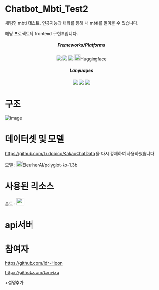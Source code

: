 # Chatbot_Mbti_Test2
채팅형 mbti 테스트. 인공지능과 대화를 통해 내 mbti를 알아볼 수 있습니다.

해당 프로젝트의 frontend 구현부입니다.

<div align="center">
  <h5>Frameworks/Platforms</h5>
	<img src="https://img.shields.io/badge/Next.js-000000?style=flat&logo=Next.js&logoColor=white" />
	<img src="https://img.shields.io/badge/React-61DAFB?style=flat&logo=React&logoColor=white" />
  <img src="https://img.shields.io/badge/Netlify-00C7B7?style=flat&logo=Netlify&logoColor=white" />
  <img src="https://huggingface.co/front/assets/huggingface_logo-noborder.svg" height="20"/>Huggingface
</div>

<div align="center">
  <h5>Languages</h5>
  <img src="https://img.shields.io/badge/Javascript-F7DF1E?style=flat&logo=Javascript&logoColor=white" />
  <img src="https://img.shields.io/badge/CSS-1572B6?style=flat&logo=CSS3&logoColor=white" />
  <img src="https://img.shields.io/badge/Python-3776AB?style=flat&logo=Python&logoColor=white" />
</div>

# 구조
![image](https://github.com/ldh-Hoon/Chatbot_Mbti_Test2/assets/139981434/f332d649-a297-4c25-a8cb-7c89dc5b5e18)


# 데이터셋 및 모델 
https://github.com/Ludobico/KakaoChatData 을 다시 정제하여 사용하였습니다

모델 : <img src="https://aeiljuispo.cloudimg.io/v7/https://cdn-uploads.huggingface.co/production/uploads/1614054059123-603481bb60e3dd96631c9095.png?w=200&h=200&f=face" height="20" />EleutherAI/polyglot-ko-1.3b 

# 사용된 리소스
폰트 : <img src="https://noonnucc-production.sfo2.cdn.digitaloceanspaces.com/202304/1680424033641026.png" height="25"/>

# api서버


# 참여자
https://github.com/ldh-Hoon

https://github.com/Lanvizu

+설명추가




